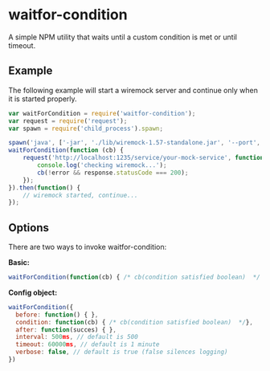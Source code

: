 waitfor-condition
=========

A simple NPM utility that waits until a custom condition is met or until timeout.

## Example

The following example will start a wiremock server and continue only when it is started properly.

```javascript
var waitForCondition = require('waitfor-condition');
var request = require('request');
var spawn = require('child_process').spawn;

spawn('java', ['-jar', './lib/wiremock-1.57-standalone.jar', '--port', '1235', '--root-dir', './nightwatch-tests/wiremock-mappings'], { stdio: 'inherit' });
waitForCondition(function (cb) {
    request('http://localhost:1235/service/your-mock-service', function (error, response) {
        console.log('checking wiremock...');
        cb(!error && response.statusCode === 200);
    });
}).then(function() {
    // wiremock started, continue...
});
```

## Options

There are two ways to invoke waitfor-condition:

**Basic:**

```javascript
waitForCondition(function(cb) { /* cb(condition satisfied boolean)  */ }, [timeoutMs], [intervalMs])
```

**Config object:**

```javascript
waitForCondition({
  before: function() { },
  condition: function(cb) { /* cb(condition satisfied boolean)  */},
  after: function(succes) { },
  interval: 500ms, // default is 500
  timeout: 60000ms, // default is 1 minute
  verbose: false, // default is true (false silences logging)
})
```

